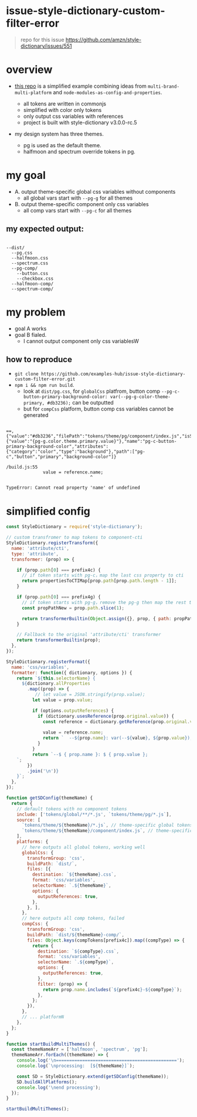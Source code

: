 # issue-style-dictionary-custom-filter-error

> repo for this issue https://github.com/amzn/style-dictionary/issues/551

# overview

- [this repo](https://github.com/examples-hub/issue-style-dictionary-custom-filter-error) is a simplified example combining ideas from `multi-brand-multi-platform` and `node-modules-as-config-and-properties`.
  - all tokens are written in commonjs
  - simplified with color only tokens
  - only output css variables with references
  - project is built with style-dictionary v3.0.0-rc.5

- my design system has three themes. 
  - pg is used as the default theme. 
  - halfmoon and spectrum override tokens in pg.

# my goal

- A. output theme-specific global css variables without components
  - all global vars start with `--pg-g` for all themes
- B. output theme-specific component only css variables
  - all comp vars start with `--pg-c` for all themes

## my expected output:

``` 

--dist/
  --pg.css
  --halfmoon.css
  --spectrum.css
  --pg-comp/
    --button.css
    --checkbox.css
  --halfmoon-comp/
  --spectrum-comp/

```

# my problem

- goal A works
- goal B fialed. 
  - I cannot output component only css variablesW

## how to reproduce

- `git clone https://github.com/examples-hub/issue-style-dictionary-custom-filter-error.git`
- `npm i && npm run build`.
  - look at `dist/pg.css`, for `globalCss` platfrom, button comp `--pg-c-button-primary-background-color: var(--pg-g-color-theme-primary, #db3236);` can be outputted
  - but for `compCss` platform, button comp css variables cannot be generated

``` 

==,  {"value":"#db3236","filePath":"tokens/theme/pg/component/index.js","isSource":true,"original":{"value":"{pg-g.color.theme.primary.value}"},"name":"pg-c-button-primary-background-color","attributes":{"category":"color","type":"background"},"path":["pg-c","button","primary","background-color"]}

/build.js:55
              value = reference.name;
                                ^

TypeError: Cannot read property 'name' of undefined

```

# simplified config

``` js
const StyleDictionary = require('style-dictionary');

// custom transfromer to map tokens to component-cti
StyleDictionary.registerTransform({
  name: 'attribute/cti',
  type: 'attribute',
  transformer: (prop) => {

    if (prop.path[0] === prefix4c) {
      // if token starts with pg-c，map the last css property to cti
      return propertiesToCTIMap[prop.path[prop.path.length - 1]];
    }

    if (prop.path[0] === prefix4g) {
      // if token starts with pg-g，remove the pg-g then map the rest to cti
      const propPathNew = prop.path.slice(1);

      return transformerBuiltin(Object.assign({}, prop, { path: propPathNew }));
    }

    // Fallback to the original 'attribute/cti' transformer
    return transformerBuiltin(prop);
  },
});

StyleDictionary.registerFormat({
  name: 'css/variables',
  formatter: function({ dictionary, options }) {
    return `${this.selectorName} {
      ${dictionary.allProperties
        .map((prop) => {
           // let value = JSON.stringify(prop.value);
          let value = prop.value;

          if (options.outputReferences) {
            if (dictionary.usesReference(prop.original.value)) {
              const reference = dictionary.getReference(prop.original.value);
         
              value = reference.name;
              return `  --${prop.name}: var(--${value}, ${prop.value});`;
            }
          }
          return `--$ { prop.name }: $ { prop.value };
    `;
        })
        .join('\n')}
    }`;
  },
});

function getSDConfig(themeName) {
  return {
    // default tokens with no component tokens
    include: ['tokens/global/**/*.js', `tokens/theme/pg/*.js`],
    source: [
      `tokens/theme/${themeName}/*.js`, // theme-specific global tokens
      `tokens/theme/${themeName}/component/index.js`, // theme-specific comp tokens
    ],
    platforms: {
      // here outputs all global tokens, working well
      globalCss: {
        transformGroup: 'css',
        buildPath: `dist/`,
        files: [{
          destination: `${themeName}.css`,
          format: 'css/variables',
          selectorName: `.${themeName}`,
          options: {
            outputReferences: true,
          },
        }, ],
      },
      // here outputs all comp tokens, failed
      compCss: {
        transformGroup: 'css',
        buildPath: `dist/${themeName}-comp/`,
        files: Object.keys(compTokens[prefix4c]).map((compType) => {
          return {
            destination: `${compType}.css`,
            format: 'css/variables',
            selectorName: `.${compType}`,
            options: {
              outputReferences: true,
            },
            filter: (prop) => {
              return prop.name.includes(`${prefix4c}-${compType}`);
            },
          };
        }),
      },
      // ... platformN
    },
  };
}

function startBuildMultiThemes() {
  const themeNameArr = ['halfmoon', 'spectrum', 'pg'];
  themeNameArr.forEach((themeName) => {
    console.log('\n==============================================');
    console.log(`\nprocessing:  [${themeName}]`);

    const SD = StyleDictionary.extend(getSDConfig(themeName));
    SD.buildAllPlatforms();
    console.log('\nend processing');
  });
}

startBuildMultiThemes();
```
